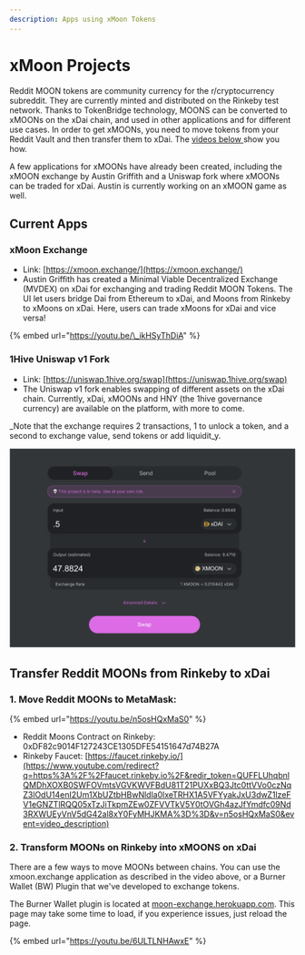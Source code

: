 ```yaml
---
description: Apps using xMoon Tokens
---
```


# xMoon Projects

Reddit MOON tokens are community currency for the r/cryptocurrency subreddit. They are currently minted and distributed on the Rinkeby test network. Thanks to TokenBridge technology, MOONS can be converted to xMOONs on the xDai chain, and used in other applications and for different use cases. In order to get xMOONs, you need to move tokens from your Reddit Vault and then transfer them to xDai. The [videos below ](xmoon-projects.md#moving-moons-to-xdai)show you how.

A few applications for xMOONs have already been created, including the xMOON exchange by Austin Griffith and a Uniswap fork where xMOONs can be traded for xDai. Austin is currently working on an xMOON game as well.

## Current Apps

### xMoon Exchange

* Link:  [https://xmoon.exchange/](https://xmoon.exchange/)
* Austin Griffith has created a Minimal Viable Decentralized Exchange \(MVDEX\) on xDai for exchanging and trading Reddit MOON Tokens. The UI let users bridge Dai from Ethereum to xDai, and Moons from Rinkeby to xMoons on xDai. Here, users can trade xMoons for xDai and vice versa! 

{% embed url="https://youtu.be/\_ikHSyThDiA" %}

### 1Hive Uniswap v1 Fork

* Link:  [https://uniswap.1hive.org/swap](https://uniswap.1hive.org/swap)
* The Uniswap v1 fork enables swapping of different assets on the xDai chain. Currently, xDai, xMOONs and HNY \(the 1hive governance currency\) are available on the platform, with more to come.

_Note that the exchange requires 2 transactions, 1 to unlock a token, and a second to exchange value, send tokens or add liquidit_y.

![](../../.gitbook/assets/xmoon-uniswap.png)

## Transfer Reddit MOONs from Rinkeby to xDai

### 1. Move Reddit MOONs to MetaMask:

{% embed url="https://youtu.be/n5osHQxMaS0" %}

* Reddit Moons Contract on Rinkeby: 0xDF82c9014F127243CE1305DFE54151647d74B27A 
* Rinkeby Faucet: [https://faucet.rinkeby.io/](https://www.youtube.com/redirect?q=https%3A%2F%2Ffaucet.rinkeby.io%2F&redir_token=QUFFLUhqbnlQMDhXOXB0SWFOVmtsVGVKWVFBdU81T21PUXxBQ3Jtc0ttVVo0czNqZ3lOdU14enI2Um1XbUZtbHBwNldla0lxeTRHX1A5VFYyakJxU3dwZ1lzeFV1eGNZTlRQQ05xTzJiTkpmZEw0ZFVVTkV5Y0tOVGh4azJfYmdfc09Nd3RXWUEyVnV5dG42al8xY0FyMHJKMA%3D%3D&v=n5osHQxMaS0&event=video_description)

### 2. Transform MOONs on Rinkeby into xMOONS on xDai

There are a few ways to move MOONs between chains. You can use the xmoon.exchange application as described in the video above, or a Burner Wallet \(BW\) Plugin that we've developed to exchange tokens.

The Burner Wallet plugin is located at [moon-exchange.herokuapp.com](http://moon-exchange.herokuapp.com/). This page may take some time to load, if you experience issues, just reload the page.

{% embed url="https://youtu.be/6ULTLNHAwxE" %}

